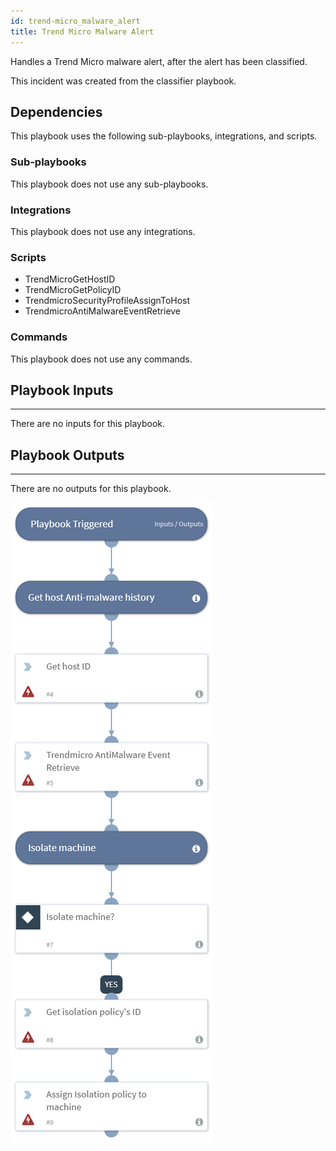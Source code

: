 ```yaml
---
id: trend-micro_malware_alert
title: Trend Micro Malware Alert
---
```


Handles a Trend Micro malware alert, after the alert has been classified.

This incident was created from the classifier playbook.

## Dependencies
This playbook uses the following sub-playbooks, integrations, and scripts.

### Sub-playbooks
This playbook does not use any sub-playbooks.

### Integrations
This playbook does not use any integrations.

### Scripts
* TrendMicroGetHostID
* TrendMicroGetPolicyID
* TrendmicroSecurityProfileAssignToHost
* TrendmicroAntiMalwareEventRetrieve

### Commands
This playbook does not use any commands.

## Playbook Inputs
---
There are no inputs for this playbook.

## Playbook Outputs
---
There are no outputs for this playbook.

![TrendMicro_Malware_Alert](https://github.com/ElazarK/content-docs/blob/master/images/playbooks/TrendMicro_Malware_Alert.png)
